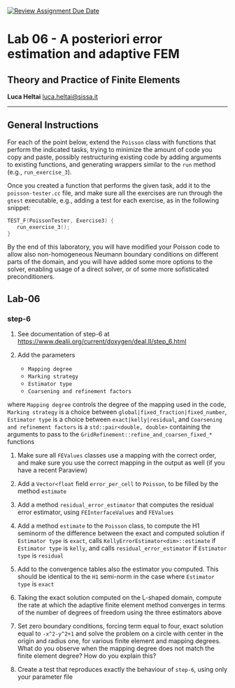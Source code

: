 [![Review Assignment Due Date](https://classroom.github.com/assets/deadline-readme-button-22041afd0340ce965d47ae6ef1cefeee28c7c493a6346c4f15d667ab976d596c.svg)](https://classroom.github.com/a/at3-IuiW)
#  Lab 06 - A posteriori error estimation and adaptive FEM
## Theory and Practice of Finite Elements

**Luca Heltai** <luca.heltai@sissa.it>

* * * * *

## General Instructions

For each of the point below, extend the `Poisson` class with functions that
perform the indicated tasks, trying to minimize the amount of code you copy and
paste, possibly restructuring existing code by adding arguments to existing
functions, and generating wrappers similar to the `run` method (e.g.,
`run_exercise_3`).

Once you created a function that performs the given task, add it to the
`poisson-tester.cc` file, and make sure all the exercises are run through the
`gtest` executable, e.g., adding a test for each exercise, as in the following
snippet:

```C++
TEST_F(PoissonTester, Exercise3) {
   run_exercise_3();
}
```

By the end of this laboratory, you will have modified your Poisson code to
allow also non-homogeneous Neumann boundary conditions on different parts of
the domain, and you will have added some more options to the solver, enabling
usage of a direct solver, or of some more sofisticated preconditioners.

## Lab-06
### step-6

1.  See documentation of step-6 at
    <https://www.dealii.org/current/doxygen/deal.II/step_6.html>

2. Add the parameters
   
    - `Mapping degree`
    - `Marking strategy`
    - `Estimator type`
    - `Coarsening and refinement factors`
   
where `Mapping degree` controls the degree of the mapping used in the code,
`Marking strategy` is a choice between `global|fixed_fraction|fixed_number`,
`Estimator type` is a choice between `exact|kelly|residual`, and
`Coarsening and refinement factors` is a `std::pair<double, double>` containing
the arguments to pass to the `GridRefinement::refine_and_coarsen_fixed_*`
functions

1. Make sure all `FEValues` classes use a mapping with the correct order, and
make sure you use the correct mapping in the output as well (if you have a
recent Paraview)

4. Add a `Vector<float` field `error_per_cell` to `Poisson`, to be filled by
the method `estimate`

5. Add a method `residual_error_estimator` that computes the residual error estimator, using `FEInterfaceValues` and `FEValues`

6. Add a method `estimate` to the `Poisson` class, to compute the H1 seminorm
of the difference between the exact and computed solution if `Estimator type`
is `exact`, calls `KellyErrorEstimator<dim>::estimate` if `Estimator type` is
`kelly`, and calls `residual_error_estimator` if `Estimator type` is `residual`

7. Add to the convergence tables also the estimator you computed. This should be
identical to the `H1` semi-norm in the case where `Estimator type` is `exact`

8. Taking the exact solution computed on the L-shaped domain, compute the rate
at which the adaptive finite element method converges in terms of the number of
degrees of freedom using the three estimators above

9. Set zero boundary conditions, forcing term equal to four, exact solution
equal to `-x^2-y^2+1` and solve the problem on a circle with center in the
origin and radius one, for various finite element and mapping degrees. What do
you observe when the mapping degree does not match the finite element degree?
How do you explain this?

10. Create a test that reproduces exactly the behaviour of `step-6`, using only
your parameter file